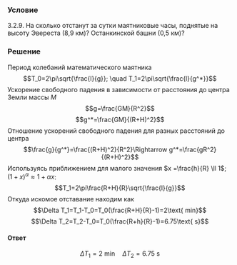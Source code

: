 ###  Условие 

$3.2.9.$ На сколько отстанут за сутки маятниковые часы, поднятые на высоту Эвереста (8,9 км)? Останкинской башни (0,5 км)? 

### Решение

Период колебаний математического маятника $$T_0=2\pi\sqrt{\frac{l}{g}}; \quad T_1=2\pi\sqrt{\frac{l}{g^*}}$$ Ускорение свободного падения в зависимости от расстояния до центра Земли массы $M$ $$g=\frac{GM}{R^2}$$ $$g^*=\frac{GM}{(R+H)^2}$$ Отношение ускорений свободного падения для разных расстояний до центра $$\frac{g}{g^*}=\frac{(R+H)^2}{R^2}\Rightarrow g^*=\frac{gR^2}{(R+H)^2}$$ Используясь приближением для малого значения $x =\frac{h}{R} \ll 1$; $(1+x)^\alpha\approx 1+\alpha x$: $$T_1=2\pi\frac{R+H}{R}\sqrt{\frac{l}{g}}$$ Откуда искомое отставание находим как $$\Delta T_1=T_1-T_0=T_0(\frac{R+H}{R}-1)=2\text{ min}$$ $$\Delta T_2=T_2-T_0=T_0(\frac{R+h}{R}-1)=6.75\text{ s}$$ 

#### Ответ

$$\Delta T_1=2\text{ min}\quad\Delta T_2=6.75\text{ s}$$ 
